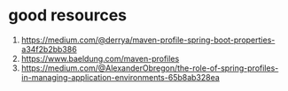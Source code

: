 # good resources 
1. https://medium.com/@derrya/maven-profile-spring-boot-properties-a34f2b2bb386
2. https://www.baeldung.com/maven-profiles
3. https://medium.com/@AlexanderObregon/the-role-of-spring-profiles-in-managing-application-environments-65b8ab328ea
